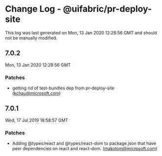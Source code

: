 # Change Log - @uifabric/pr-deploy-site

This log was last generated on Mon, 13 Jan 2020 12:28:56 GMT and should not be manually modified.

## 7.0.2
Mon, 13 Jan 2020 12:28:56 GMT

### Patches

- getting rid of test-bundles dep from pr-deploy-site (kchau@microsoft.com)
## 7.0.1
Wed, 17 Jul 2019 18:58:57 GMT

### Patches

- Adding @types/react and @types/react-dom to package.json that have peer dependencies on react and react-dom. (makotom@microsoft.com)
